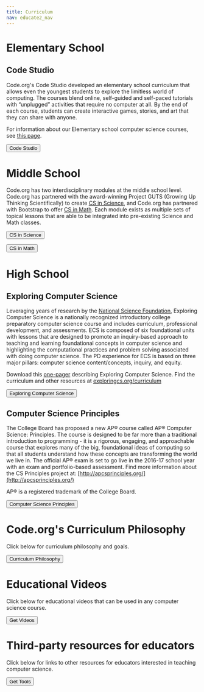 ```yaml
---
title: Curriculum
nav: educate2_nav
---
```


# Elementary School 

## Code Studio

Code.org's Code Studio developed an elementary school curriculum that allows even the youngest students to explore the limitless world of computing. The courses blend online, self-guided and self-paced tutorials with “unplugged” activities that require no computer at all. By the end of each course, students can create interactive games, stories, and art that they can share with anyone. 

For information about our Elementary school computer science courses, see [this page](http://code.org/educate/k5).

[<button>Code Studio</button>](http://code.org/k5)

# Middle School #

Code.org has two interdisciplinary modules at the middle school level. Code.org has partnered with the award-winning Project GUTS (Growing Up Thinking Scientifically) to create [CS in Science](http://code.org/curriculum/mss), and Code.org has partnered with Bootstrap to offer [CS in Math](http://code.org/curriculum/msm). Each module exists as multiple sets of topical lessons that are able to be integrated into pre-existing Science and Math classes.

[<button>CS in Science</button>](http://code.org/curriculum/mss)

[<button>CS in Math</button>](http://code.org/curriculum/msm)

# High School 

## Exploring Computer Science
Leveraging years of research by the [National Science Foundation](http://www.nsf.gov/funding/pgm_summ.jsp?pims_id=503582&org=CISE), Exploring Computer Science is a nationally recognized introductory college preparatory computer science course and includes curriculum, professional development, and assessments. ECS is composed of six foundational units with lessons that are designed to promote an inquiry-based approach to teaching and learning foundational concepts in computer science and highlighting the computational practices and problem solving associated with doing computer science. The PD experience for ECS is based on three major pillars: computer science content/concepts, inquiry, and equity.

Download this [one-pager](/files/ECSonepager.pdf) describing Exploring Computer Science.
Find the curriculum and other resources at [exploringcs.org/curriculum](http://www.exploringcs.org/curriculum)  

[<button>Exploring Computer Science</button>](http://exploringcs.org)

## Computer Science Principles

The College Board has proposed a new AP® course called AP® Computer Science: Principles.  The course is designed to be far more than a traditional introduction to programming - it is a rigorous, engaging, and approachable course that explores many of the big, foundational ideas of computing so that all students understand how these concepts are transforming the world we live in. The official AP® exam is set to go live in the 2016-17 school year with an exam and portfolio-based assessment. Find more information about the CS Principles project at: [http://apcsprinciples.org/](http://apcsprinciples.org/)

AP® is a registered trademark of the College Board.

[<button>Computer Science Principles</button>](http://code.org/educate2/csp)


# Code.org's Curriculum Philosophy #

Click below for curriculum philosophy and goals.

[<button>Curriculum Philosophy</button>](http://code.org/educate2/curriculum-philosphy)

# Educational Videos #

Click below for educational videos that can be used in any computer science course.

[<button>Get Videos</button>](/educate/videos)

# Third-party resources for educators #
Click below for links to other resources for educators interested in teaching computer science.

[<button>Get Tools</button>](/educate/3rdparty)

<br />
<br />

